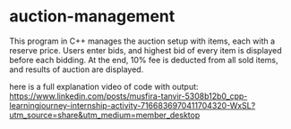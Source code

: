 # auction-management
This program in C++ manages the auction setup with items, each with a reserve price. Users enter bids, and highest bid of every item is displayed before each bidding. At the end, 10% fee is deducted from all sold items, and results of auction are displayed.

here is a full explanation video of code with output: https://www.linkedin.com/posts/musfira-tanvir-5308b12b0_cpp-learningjourney-internship-activity-7166836970411704320-WxSL?utm_source=share&utm_medium=member_desktop
